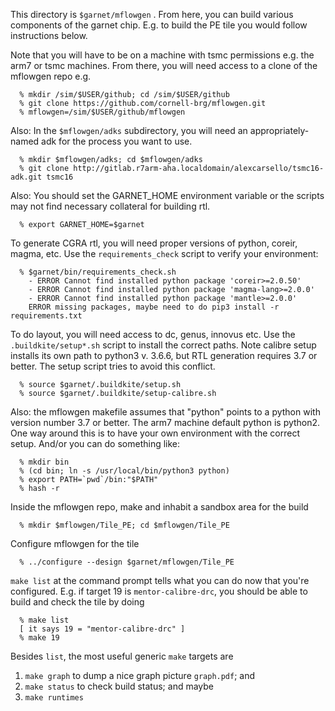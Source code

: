 This directory is `$garnet/mflowgen` . From here, you can build various components of the garnet chip. E.g. to build the PE tile you would follow instructions below.

Note that you will have to be on a machine with tsmc permissions e.g. the arm7 or tsmc machines. From there, you will need access to a clone of the mflowgen repo e.g.
```
  % mkdir /sim/$USER/github; cd /sim/$USER/github
  % git clone https://github.com/cornell-brg/mflowgen.git
  % mflowgen=/sim/$USER/github/mflowgen
```
Also: In the `$mflowgen/adks` subdirectory, you will need an appropriately-named adk for the process you want to use.
```
  % mkdir $mflowgen/adks; cd $mflowgen/adks
  % git clone http://gitlab.r7arm-aha.localdomain/alexcarsello/tsmc16-adk.git tsmc16
```

Also: You should set the GARNET_HOME environment variable or the scripts may not find necessary collateral for building rtl.
```
  % export GARNET_HOME=$garnet
```

To generate CGRA rtl, you will need proper versions of python, coreir, magma, etc. Use the `requirements_check` script to verify your environment:
```
  % $garnet/bin/requirements_check.sh
    - ERROR Cannot find installed python package 'coreir>=2.0.50'
    - ERROR Cannot find installed python package 'magma-lang>=2.0.0'
    - ERROR Cannot find installed python package 'mantle>=2.0.0'
    ERROR missing packages, maybe need to do pip3 install -r requirements.txt
```

To do layout, you will need access to dc, genus, innovus etc. Use the `.buildkite/setup*.sh` script to install the correct paths. Note calibre setup installs its own path to python3 v. 3.6.6, but RTL generation requires 3.7 or better. The setup script tries to avoid this conflict.
```
  % source $garnet/.buildkite/setup.sh
  % source $garnet/.buildkite/setup-calibre.sh
```

Also: the mflowgen makefile assumes that "python" points to a python
with version number 3.7 or better. The arm7 machine default python is
python2. One way around this is to have your own environment with the
correct setup. And/or you can do something like:
```
  % mkdir bin
  % (cd bin; ln -s /usr/local/bin/python3 python)
  % export PATH=`pwd`/bin:"$PATH"
  % hash -r
```

Inside the mflowgen repo, make and inhabit a sandbox area for the build
```
  % mkdir $mflowgen/Tile_PE; cd $mflowgen/Tile_PE
```
Configure mflowgen for the tile
```
  % ../configure --design $garnet/mflowgen/Tile_PE
```
`make list` at the command prompt tells what you can do now that you're configured. E.g. if target 19 is `mentor-calibre-drc`, you should be able to build and check the tile by doing
```
  % make list
  [ it says 19 = "mentor-calibre-drc" ]
  % make 19
```

Besides `list`, the most useful generic `make` targets are
1. `make graph` to dump a nice graph picture `graph.pdf`; and
2. `make status` to check build status; and maybe
3. `make runtimes`
